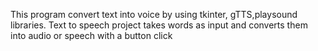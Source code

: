This program convert text into voice by using tkinter, gTTS,playsound libraries.
Text to speech project takes words as input and converts them into audio or speech with a button click
